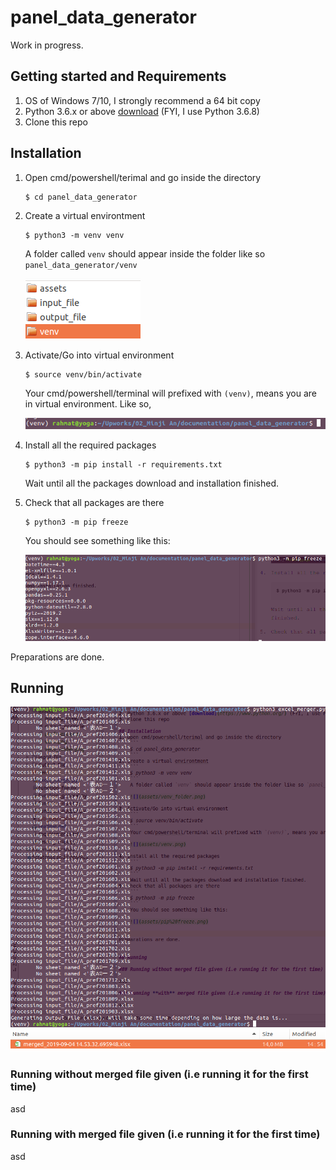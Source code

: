 # panel_data_generator

Work in progress.

## Getting started and Requirements
1. OS of Windows 7/10, I strongly recommend a 64 bit copy
2. Python 3.6.x or above [download](https://www.python.org/) (FYI, I use Python 3.6.8)
3. Clone this repo

## Installation
1. Open cmd/powershell/terimal and go inside the directory
    ```
    $ cd panel_data_generator
    ```
2. Create a virtual environtment
    ```
    $ python3 -m venv venv
    ```
    A folder called `venv` should appear inside the folder like so `panel_data_generator/venv`
    
    ![](assets/venv_folder.png)

3. Activate/Go into virtual environment
    ```
    $ source venv/bin/activate
    ```
    Your cmd/powershell/terminal will prefixed with `(venv)`, means you are in virtual environment. Like so,
    
    ![](assets/venv.png)
    
4. Install all the required packages
    ```
    $ python3 -m pip install -r requirements.txt
    ```
    Wait until all the packages download and installation finished.
5. Check that all packages are there
    ```
    $ python3 -m pip freeze
    ```
    You should see something like this:
    
    ![](assets/pip%20freeze.png)

    
Preparations are done.


## Running

![](assets/run_console.png)
![](assets/run_result.png)

### Running without merged file given (i.e running it for the first time)

asd

### Running **with** merged file given (i.e running it for the first time)

asd